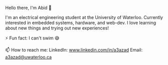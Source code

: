 Hello there, I'm Abid 👋

I'm an electrical engineering student at the University of Waterloo. Currently interested in embedded systems, hardware, and web-dev. I love learning about new things and trying out new experiences! 

⚡ Fun fact: I can't swim 😅

📫 How to reach me: 
LinkedIn: www.linkedin.com/in/a3azad
Email: a3azad@uwaterloo.ca

<!--
**abid3a/abid3a** is a ✨ _special_ ✨ repository because its `README.md` (this file) appears on your GitHub profile.

Here are some ideas to get you started:

- 🔭 I’m currently working on ...
- 🌱 I’m currently learning ...
- 👯 I’m looking to collaborate on ...
- 🤔 I’m looking for help with ...
- 💬 Ask me about ...
- 📫 How to reach me: ...
- 😄 Pronouns: ...
- ⚡ Fun fact: ...
-->


